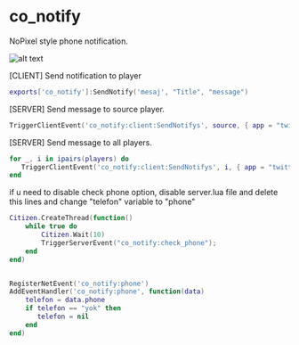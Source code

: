 # co_notify

NoPixel style phone notification.

![alt text](https://cdn.discordapp.com/attachments/769585952389070849/822017853347069952/unknown.png)




[CLIENT] Send notification to player
```lua
exports['co_notify']:SendNotify('mesaj', "Title", "message")
```
[SERVER] Send message to source player. 
```lua
TriggerClientEvent('co_notify:client:SendNotifys', source, { app = "twitter" , title = "Title", content = "message"   })
```
[SERVER] Send message to all players. 
```lua
for _, i in ipairs(players) do
   TriggerClientEvent('co_notify:client:SendNotifys', i, { app = "twitter" , title = "Title", content = "message"  })
end
```


if u need to disable check phone option, disable server.lua file and delete this lines and change "telefon" variable to "phone"
```lua
Citizen.CreateThread(function()
    while true do
        Citizen.Wait(10)
        TriggerServerEvent("co_notify:check_phone");
    end
end)


RegisterNetEvent('co_notify:phone')
AddEventHandler('co_notify:phone', function(data)
    telefon = data.phone
	if telefon == "yok" then
	   telefon = nil
	end
end)
 
```

